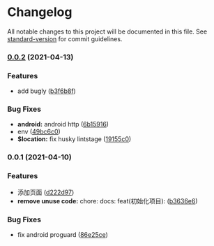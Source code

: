 # Changelog

All notable changes to this project will be documented in this file. See [standard-version](https://github.com/conventional-changelog/standard-version) for commit guidelines.

### [0.0.2](https://github.com/VictorYuan666/rn-template/compare/v0.0.1...v0.0.2) (2021-04-13)


### Features

* add bugly ([b3f6b8f](https://github.com/VictorYuan666/rn-template/commit/b3f6b8fc44ad981d85da8fadbfd8d067bede4dad))


### Bug Fixes

* **android:** android http ([6b15916](https://github.com/VictorYuan666/rn-template/commit/6b159167445cde1a95d9dcb41b2273729e16986b))
* env ([49bc6c0](https://github.com/VictorYuan666/rn-template/commit/49bc6c05117a7d205445a8b1f505f93da1bdf9c9))
* **$location:** fix husky lintstage ([19155c0](https://github.com/VictorYuan666/rn-template/commit/19155c0965851d8003445ac246b434ddc55bd272))

### 0.0.1 (2021-04-10)


### Features

* 添加页面 ([d222d97](https://github.com/VictorYuan666/rn-template/commit/d222d97f6b5b4fdaa84f762a245a03ffbe1358c7))
* **remove unuse code:** chore: docs: feat(初始化项目): ([b3636e6](https://github.com/VictorYuan666/rn-template/commit/b3636e63f2b682d19c8a70a81cd609def5bbfca5))


### Bug Fixes

* fix android proguard ([86e25ce](https://github.com/VictorYuan666/rn-template/commit/86e25ceb08ff8785d61884da24e32161da5a63d7))
